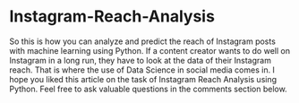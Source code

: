 # Instagram-Reach-Analysis
So this is how you can analyze and predict the reach of Instagram posts with machine learning using Python. If a content creator wants to do well on Instagram in a long run, they have to look at the data of their Instagram reach. That is where the use of Data Science in social media comes in. I hope you liked this article on the task of Instagram Reach Analysis using Python. Feel free to ask valuable questions in the comments section below.
